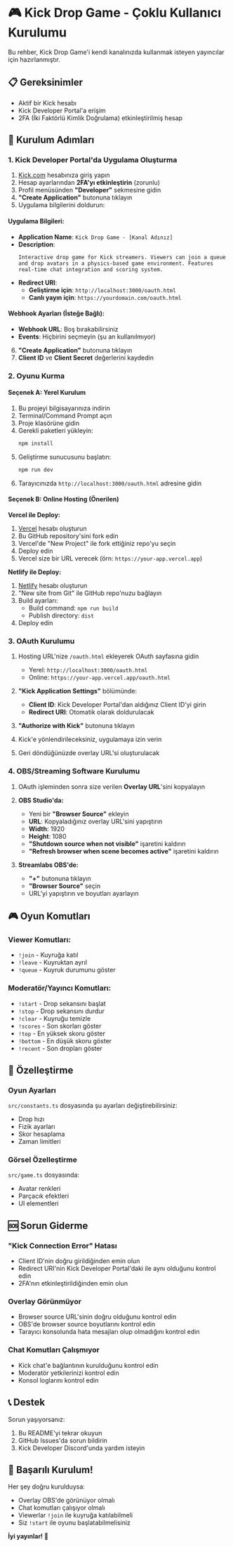 # 🎮 Kick Drop Game - Çoklu Kullanıcı Kurulumu

Bu rehber, Kick Drop Game'i kendi kanalınızda kullanmak isteyen yayıncılar için hazırlanmıştır.

## 📋 Gereksinimler

- Aktif bir Kick hesabı
- Kick Developer Portal'a erişim
- 2FA (İki Faktörlü Kimlik Doğrulama) etkinleştirilmiş hesap

## 🚀 Kurulum Adımları

### 1. Kick Developer Portal'da Uygulama Oluşturma

1. [Kick.com](https://kick.com) hesabınıza giriş yapın
2. Hesap ayarlarından **2FA'yı etkinleştirin** (zorunlu)
3. Profil menüsünden **"Developer"** sekmesine gidin
4. **"Create Application"** butonuna tıklayın
5. Uygulama bilgilerini doldurun:

#### Uygulama Bilgileri:
- **Application Name**: `Kick Drop Game - [Kanal Adınız]`
- **Description**: 
  ```
  Interactive drop game for Kick streamers. Viewers can join a queue and drop avatars in a physics-based game environment. Features real-time chat integration and scoring system.
  ```
- **Redirect URI**: 
  - **Geliştirme için**: `http://localhost:3000/oauth.html`
  - **Canlı yayın için**: `https://yourdomain.com/oauth.html`

#### Webhook Ayarları (İsteğe Bağlı):
- **Webhook URL**: Boş bırakabilirsiniz
- **Events**: Hiçbirini seçmeyin (şu an kullanılmıyor)

6. **"Create Application"** butonuna tıklayın
7. **Client ID** ve **Client Secret** değerlerini kaydedin

### 2. Oyunu Kurma

#### Seçenek A: Yerel Kurulum

1. Bu projeyi bilgisayarınıza indirin
2. Terminal/Command Prompt açın
3. Proje klasörüne gidin
4. Gerekli paketleri yükleyin:
   ```bash
   npm install
   ```
5. Geliştirme sunucusunu başlatın:
   ```bash
   npm run dev
   ```
6. Tarayıcınızda `http://localhost:3000/oauth.html` adresine gidin

#### Seçenek B: Online Hosting (Önerilen)

**Vercel ile Deploy:**
1. [Vercel](https://vercel.com) hesabı oluşturun
2. Bu GitHub repository'sini fork edin
3. Vercel'de "New Project" ile fork ettiğiniz repo'yu seçin
4. Deploy edin
5. Vercel size bir URL verecek (örn: `https://your-app.vercel.app`)

**Netlify ile Deploy:**
1. [Netlify](https://netlify.com) hesabı oluşturun
2. "New site from Git" ile GitHub repo'nuzu bağlayın
3. Build ayarları:
   - Build command: `npm run build`
   - Publish directory: `dist`
4. Deploy edin

### 3. OAuth Kurulumu

1. Hosting URL'nize `/oauth.html` ekleyerek OAuth sayfasına gidin
   - Yerel: `http://localhost:3000/oauth.html`
   - Online: `https://your-app.vercel.app/oauth.html`

2. **"Kick Application Settings"** bölümünde:
   - **Client ID**: Kick Developer Portal'dan aldığınız Client ID'yi girin
   - **Redirect URI**: Otomatik olarak doldurulacak

3. **"Authorize with Kick"** butonuna tıklayın

4. Kick'e yönlendirileceksiniz, uygulamaya izin verin

5. Geri döndüğünüzde overlay URL'si oluşturulacak

### 4. OBS/Streaming Software Kurulumu

1. OAuth işleminden sonra size verilen **Overlay URL**'sini kopyalayın

2. **OBS Studio'da:**
   - Yeni bir **"Browser Source"** ekleyin
   - **URL**: Kopyaladığınız overlay URL'sini yapıştırın
   - **Width**: 1920
   - **Height**: 1080
   - **"Shutdown source when not visible"** işaretini kaldırın
   - **"Refresh browser when scene becomes active"** işaretini kaldırın

3. **Streamlabs OBS'de:**
   - **"+"** butonuna tıklayın
   - **"Browser Source"** seçin
   - URL'yi yapıştırın ve boyutları ayarlayın

## 🎮 Oyun Komutları

### Viewer Komutları:
- `!join` - Kuyruğa katıl
- `!leave` - Kuyruktan ayrıl
- `!queue` - Kuyruk durumunu göster

### Moderatör/Yayıncı Komutları:
- `!start` - Drop sekansını başlat
- `!stop` - Drop sekansını durdur
- `!clear` - Kuyruğu temizle
- `!scores` - Son skorları göster
- `!top` - En yüksek skoru göster
- `!bottom` - En düşük skoru göster
- `!recent` - Son dropları göster

## 🔧 Özelleştirme

### Oyun Ayarları
`src/constants.ts` dosyasında şu ayarları değiştirebilirsiniz:
- Drop hızı
- Fizik ayarları
- Skor hesaplama
- Zaman limitleri

### Görsel Özelleştirme
`src/game.ts` dosyasında:
- Avatar renkleri
- Parçacık efektleri
- UI elementleri

## 🆘 Sorun Giderme

### "Kick Connection Error" Hatası
- Client ID'nin doğru girildiğinden emin olun
- Redirect URI'nin Kick Developer Portal'daki ile aynı olduğunu kontrol edin
- 2FA'nın etkinleştirildiğinden emin olun

### Overlay Görünmüyor
- Browser source URL'sinin doğru olduğunu kontrol edin
- OBS'de browser source boyutlarını kontrol edin
- Tarayıcı konsolunda hata mesajları olup olmadığını kontrol edin

### Chat Komutları Çalışmıyor
- Kick chat'e bağlantının kurulduğunu kontrol edin
- Moderatör yetkilerinizi kontrol edin
- Konsol loglarını kontrol edin

## 📞 Destek

Sorun yaşıyorsanız:
1. Bu README'yi tekrar okuyun
2. GitHub Issues'da sorun bildirin
3. Kick Developer Discord'unda yardım isteyin

## 🎉 Başarılı Kurulum!

Her şey doğru kurulduysa:
- Overlay OBS'de görünüyor olmalı
- Chat komutları çalışıyor olmalı
- Viewerlar `!join` ile kuyruğa katılabilmeli
- Siz `!start` ile oyunu başlatabilmelisiniz

**İyi yayınlar! 🚀**